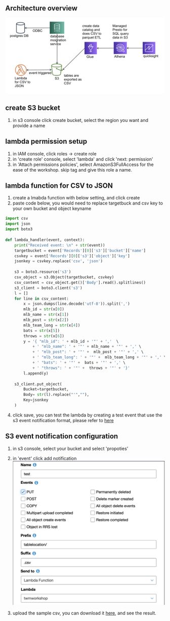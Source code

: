 
## Architecture overview
![](image/twm1.png)

## create S3 bucket
1. in s3 console click create bucket, select the region you want and provide a name

## lambda permission setup
1. in IAM console, click roles -> create role
2. in 'create role' console, select 'lambda' and click 'next: permission'
3. in 'Attach permissions policies', select AmazonS3FullAccess for the ease of the workshop. skip tag and give this role a name.

## lambda function for CSV to JSON
1. create a lmabda function with below setting, and click create
2. paste code below, you would need to replace targetbuck and csv key to your own bucket and object keyname

```python
import csv
import json
import boto3

def lambda_handler(event, context):
    print("Received event: \n" + str(event))
    targetbucket = event['Records'][0]['s3']['bucket']['name']
    csvkey = event['Records'][0]['s3']['object']['key']
    jsonkey = csvkey.replace('csv', 'json')

    s3 = boto3.resource('s3')
    csv_object = s3.Object(targetbucket, csvkey)
    csv_content = csv_object.get()['Body'].read().splitlines()
    s3_client = boto3.client('s3')
    l = []
    for line in csv_content:
        x = json.dumps(line.decode('utf-8')).split(',')
        mlb_id = str(x[0])
        mlb_name = str(x[1])
        mlb_post = str(x[2])
        mlb_team_long = str(x[4])
        bats = str(x[5])
        throws = str(x[6])
        y = '{ "mlb_id": ' + mlb_id + '"' + ','  \
            + ' "mlb_name": ' + '"' + mlb_name + '"' + ',' \
            + ' "mlb_post": ' + '"' +  mlb_post + '"' + ',' \
            + ' "mlb_team_long": ' + '"' +  mlb_team_long + '"' + ',' \
            + ' "bats": ' + '"' +  bats + '"' + ',' \
            + ' "throws": ' + '"' +  throws + '"' + '}'
        l.append(y)

    s3_client.put_object(
    	Bucket=targetbucket,
    	Body= str(l).replace("'",""),
    	Key=jsonkey
    )
```
4. click save, you can test the lambda by creating a test event that use the s3 event notification format, please refer to [here](https://docs.aws.amazon.com/AmazonS3/latest/dev/notification-content-structure.html)

## S3 event notification configuration
1. in s3 console, select your bucket and select 'propoties'
2. in 'event' click add notification
	![](image/twm2.png)

3. upload the sample csv, you can download it [here](https://twmworkshop-neochen.s3.amazonaws.com/LOAD00000001.csv), and see the result. 
